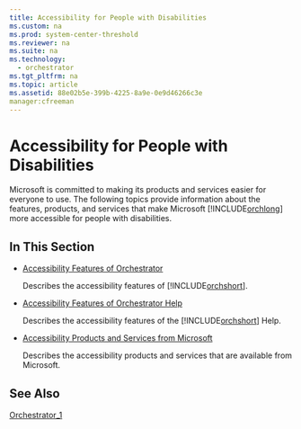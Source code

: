 ```yaml
---
title: Accessibility for People with Disabilities
ms.custom: na
ms.prod: system-center-threshold
ms.reviewer: na
ms.suite: na
ms.technology: 
  - orchestrator
ms.tgt_pltfrm: na
ms.topic: article
ms.assetid: 88e02b5e-399b-4225-8a9e-0e9d46266c3e
manager:cfreeman
---
```

# Accessibility for People with Disabilities
Microsoft is committed to making its products and services easier for everyone to use. The following topics provide information about the features, products, and services that make Microsoft [!INCLUDE[orchlong](../../orch/deploy//orchlong_md.md)] more accessible for people with disabilities.  
  
## In This Section  
  
-   [Accessibility Features of Orchestrator](../../orch/manage/Accessibility-Features-of-Orchestrator.md)  
  
    Describes the accessibility features of [!INCLUDE[orchshort](../../om/manage//orchshort_md.md)].  
  
-   [Accessibility Features of Orchestrator Help](../Topic/Accessibility%20Features%20of%20Orchestrator%20Help.md)  
  
    Describes the accessibility features of the [!INCLUDE[orchshort](../../om/manage//orchshort_md.md)] Help.  
  
-   [Accessibility Products and Services from Microsoft](assetId:///b54cc56b-78f1-41bc-9e4c-cfbbc435371b)  
  
    Describes the accessibility products and services that are available from Microsoft.  
  
## See Also  
[Orchestrator_1](../Topic/Orchestrator_1.md)  
  
